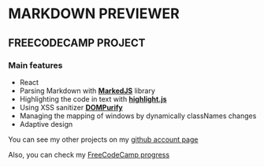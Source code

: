 # MARKDOWN PREVIEWER

## FREECODECAMP PROJECT

### Main features

- React
- Parsing Markdown with [**MarkedJS**](https://marked.js.org/) library
- Highlighting the code in text with [**highlight.js**](https://highlightjs.org/)
- Using XSS sanitizer [**DOMPurify**](https://github.com/cure53/DOMPurify)
- Managing the mapping of windows by dynamically classNames changes
- Adaptive design

You can see my other projects on my [github account page](https://github.com/bukulele)

Also, you can check my [FreeCodeCamp progress](https://www.freecodecamp.org/bukulele)
